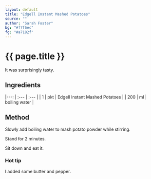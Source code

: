 ```yaml
---
layout: default
title: "Edgell Instant Mashed Potatoes"
source: ""
author: "Sarah Foster"
bg: "#f7f6ec"
fg: "#a7182f"
---
```

# {{ page.title }}

It was surprisingly tasty.

## Ingredients

|---: | :---  | :--- |
| 1   | pkt   | Edgell Instant Mashed Potatoes |
| 200 | ml    | boiling water |

## Method
Slowly add boiling water to mash potato powder while stirring.

Stand for 2 minutes.

Sit down and eat it.

### Hot tip
I added some butter and pepper.
